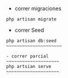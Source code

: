 - correr migraciones 
~~~~~~~~~~~~~~~~~~~~~~~
php artisan migrate
~~~~~~~~~~~~~~~~~~~~~~~

- correr Seed
~~~~~~~~~~~~~~~~~~~~~~
php artisan db:seed
~~~~~~~~~~~~~~~~~~~~~

- correr parcial
~~~~~~~~~~~~~~~~~~~~
php artsian serve
~~~~~~~~~~~~~~~~~~~~
